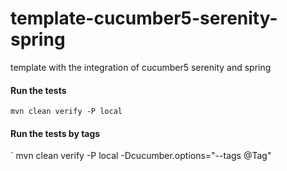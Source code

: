 # template-cucumber5-serenity-spring

template with the integration of cucumber5 serenity and spring

#### Run the tests
`
mvn clean verify -P local 
`

#### Run the tests by tags

`
mvn clean verify -P local -Dcucumber.options="--tags @Tag"